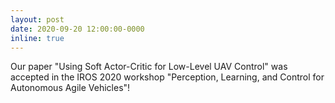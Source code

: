 ```yaml
---
layout: post
date: 2020-09-20 12:00:00-0000
inline: true
---
```


Our paper "Using Soft Actor-Critic for Low-Level UAV Control" was accepted in the IROS 2020 workshop "Perception, Learning, and Control for Autonomous Agile Vehicles"!